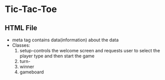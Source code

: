 # Tic-Tac-Toe
## HTML File
<ul>
  <li>meta tag contains data(information) about the data</li>
  <li>Classes:
    <ol>
      <li>setup-controls the welcome screen and requests user to select the player type and then start the game</li>
      <li>turn-</li>
      <li>winner</li>
      <li>gameboard</li>
    </ol>
  </li>
</ul>
